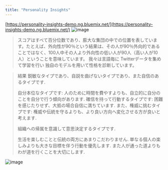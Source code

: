 ```yaml
---
title: "Personality Insights"
---
```


[https://personality-insights-demo.ng.bluemix.net/](https://personality-insights-demo.ng.bluemix.net/)
![image](https://gyazo.com/2d2c9860c441fb39479fac4ac1cefca6/thumb/1000)
> スコアはすべて百分位数であり、膨大な集団の中での位置を表しています。たとえば、外向性が90％という結果は、その人が90％外向的であることではなく、100人中その人より外向性の低い人が90人（高い人が10人）ということを意味しています。
>  我々は言語毎に Twitterデータを集めて学習を行い 独自のモデルを用いて性格を診断しています。

> 結果
>  鋭敏なタイプであり、自説を曲げないタイプであり、また自信のあるタイプです.
>
>  自分本位なタイプです: 人のために時間を費やすよりも、自立的に自分のことを自分で行う傾向があります. 確信を持って行動するタイプです: 困難を感じたりせず、大抵の場合自信に満ちています. また、権威に挑むタイプです: 権威や伝統を守るよりも、より良い方向へ変化させる方が良いと考えます.
>
>  組織への帰属を意識して意思決定するタイプです.
>
>  生活を楽しむことと伝統の両方にあまりこだわりません. 単なる個人の楽しみよりも大きな目標を伴う行動を優先します. また人が通った道よりもわが道を行くことを大切にします.

![image](https://gyazo.com/21ab75e65061252f7cf32550b28dec27/thumb/1000)
